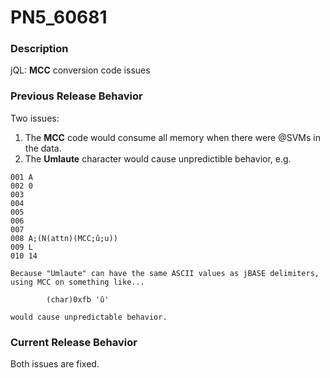 # PN5_60681

<PageHeader />

### Description

jQL: **MCC** conversion code issues



### Previous Release Behavior

Two issues:

1. The **MCC** code would consume all memory when there were @SVMs in the data.
2. The **Umlaute** character would cause unpredictible behavior, e.g.


```
001 A
002 0
003
004
005
006
007
008 A;(N(attn)(MCC;û;u))
009 L
010 14

Because "Umlaute" can have the same ASCII values as jBASE delimiters, using MCC on something like...

        (char)0xfb 'û'

would cause unpredictable behavior.
```



### Current Release Behavior

Both issues are fixed.

  
<PageFooter />
